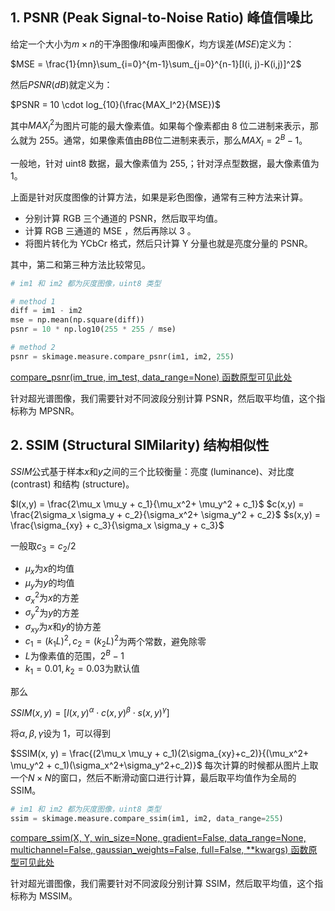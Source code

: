 ## 1\. PSNR (Peak Signal-to-Noise Ratio) 峰值信噪比

给定一个大小为$m×n$的干净图像$I$和噪声图像$K$，均方误差$(MSE)$定义为：

$MSE = \frac{1}{mn}\sum_{i=0}^{m-1}\sum_{j=0}^{n-1}[I(i, j)-K(i,j)]^2$

然后$PSNR (dB)$就定义为：

$PSNR = 10 \cdot log_{10}(\frac{MAX_I^2}{MSE})$

其中$MAX_I^2$为图片可能的最大像素值。如果每个像素都由 8 位二进制来表示，那么就为 255。通常，如果像素值由$B$B位二进制来表示，那么$MAX_I = 2^B-1$。

一般地，针对 uint8 数据，最大像素值为 255,；针对浮点型数据，最大像素值为 1。

上面是针对灰度图像的计算方法，如果是彩色图像，通常有三种方法来计算。

-   分别计算 RGB 三个通道的 PSNR，然后取平均值。
-   计算 RGB 三通道的 MSE ，然后再除以 3 。
-   将图片转化为 YCbCr 格式，然后只计算 Y 分量也就是亮度分量的 PSNR。

其中，第二和第三种方法比较常见。

```python
# im1 和 im2 都为灰度图像，uint8 类型

# method 1
diff = im1 - im2
mse = np.mean(np.square(diff))
psnr = 10 * np.log10(255 * 255 / mse)

# method 2
psnr = skimage.measure.compare_psnr(im1, im2, 255)
```

[compare\_psnr(im\_true, im\_test, data\_range=None) 函数原型可见此处](https://link.zhihu.com/?target=http%3A//scikit-image.org/docs/dev/api/skimage.measure.html%23skimage.measure.compare_psnr)

针对超光谱图像，我们需要针对不同波段分别计算 PSNR，然后取平均值，这个指标称为 MPSNR。

## 2\. SSIM (Structural SIMilarity) 结构相似性

$SSIM$公式基于样本$x$和$y$之间的三个比较衡量：亮度 (luminance)、对比度 (contrast) 和结构 (structure)。

$l(x,y) = \frac{2\mu_x \mu_y + c_1}{\mu_x^2+ \mu_y^2 + c_1}$
$c(x,y) = \frac{2\sigma_x \sigma_y + c_2}{\sigma_x^2+ \sigma_y^2 + c_2}$
$s(x,y) = \frac{\sigma_{xy} + c_3}{\sigma_x \sigma_y + c_3}$

一般取$c_3 = c_2 / 2$

-   $\mu_x$为$x$的均值
-   $\mu_y$为$y$的均值
-   $\sigma_x^2$为$x$的方差
-   $\sigma_y^2$为$y$的方差
-   $\sigma_{xy}$为$x$和$y$的协方差
-   $c_1 = (k_1L)^2, c_2 = (k_2L)^2$为两个常数，避免除零
-   $L$为像素值的范围，$2^B-1$
-   $k_1=0.01, k_2=0.03$为默认值

那么

$SSIM(x, y) = [l(x,y)^{\alpha} \cdot c(x,y)^{\beta} \cdot s(x,y)^{\gamma}]$

将$\alpha,\beta,\gamma$设为 1，可以得到

$SSIM(x, y) = \frac{(2\mu_x \mu_y + c_1)(2\sigma_{xy}+c_2)}{(\mu_x^2+ \mu_y^2 + c_1)(\sigma_x^2+\sigma_y^2+c_2)}$
每次计算的时候都从图片上取一个$N×N$的窗口，然后不断滑动窗口进行计算，最后取平均值作为全局的 SSIM。

```python
# im1 和 im2 都为灰度图像，uint8 类型
ssim = skimage.measure.compare_ssim(im1, im2, data_range=255)
```

[compare\_ssim(X, Y, win\_size=None, gradient=False, data\_range=None, multichannel=False, gaussian\_weights=False, full=False, \*\*kwargs) 函数原型可见此处](https://link.zhihu.com/?target=http%3A//scikit-image.org/docs/dev/api/skimage.measure.html%23skimage.measure.compare_ssim)

针对超光谱图像，我们需要针对不同波段分别计算 SSIM，然后取平均值，这个指标称为 MSSIM。